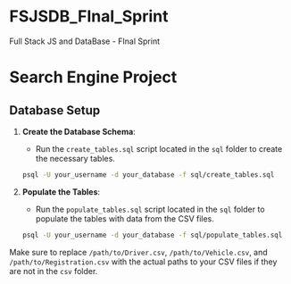 # FSJSDB_FInal_Sprint
Full Stack JS and DataBase - FInal Sprint

<!-- Database set up -->

# Search Engine Project

## Database Setup

1. **Create the Database Schema**:
    - Run the `create_tables.sql` script located in the `sql` folder to create the necessary tables.
    ```bash
    psql -U your_username -d your_database -f sql/create_tables.sql
    ```

2. **Populate the Tables**:
    - Run the `populate_tables.sql` script located in the `sql` folder to populate the tables with data from the CSV files.
    ```bash
    psql -U your_username -d your_database -f sql/populate_tables.sql
    ```

Make sure to replace `/path/to/Driver.csv`, `/path/to/Vehicle.csv`, and `/path/to/Registration.csv` with the actual paths to your CSV files if they are not in the `csv` folder.
